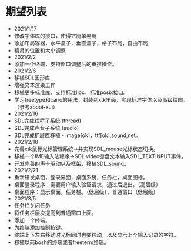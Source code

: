 # 期望列表

* 2021/1/17
* 修改字体库的接口，使得它简单易用
* 添加布局容器，水平盒子，垂直盒子，格子布局，自由布局
* 精灵的位置和大小调整
* 2021/2/2
* 添加一个终端，支持窗口调整后的重排操作。
* 2021/2/6
* 移植SDL图形库
* 增强文本渲染工作
* 移植更多标准库，支持标准libc，标准posix接口。
* 学习freetype和cairo的用法，封装到xtk里面，实现标准字体以及高级绘图。（参考xboot-xui）
* 2021/2/16
* SDL完成线程子系统 (thread)
* SDL完成声音子系统 (audio)
* SDL完成扩展库移植 - image[ok]，ttf[ok],sound,net。
* 2021/2/18
* 完善xtk鼠标光标管理系统->并实现SDL_mouse光标状态切换。
* 移植一个IME输入法程序->SDL video键盘文本输入SDL_TEXTINPUT事件。
* 开发完善的声卡驱动以及框架，移植SDL_sound。
* 2021/2/21
* 重新研发桌面，登录界面，桌面系统，任务栏，桌面图标。
* 桌面登录程序：需要用户输入验证请求，通过后退出。（高层级）
* 桌面程序：显示桌面，任务栏。（低层级），普通窗口（低层级）
* 2021/3/5
* 任务栏关闭任务
* 将任务栏层次提高到普通窗口上面。
* 添加一个终端。
* 为终端添加控制按键。
* 终端上下左右移动时光标同时也要移动，以及显示上个输入记录的字符。
* 移植以前bosh的终端或者freeterm终端。